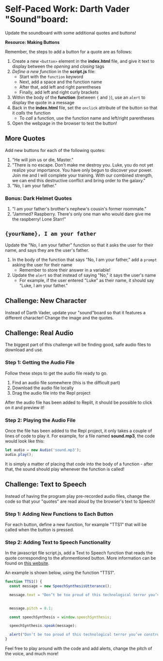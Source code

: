 # Self-Paced Work: Darth Vader "Sound"board:
Update the soundboard with some additional quotes and buttons!

**Resource: Making Buttons**

Remember, the steps to add a button for a quote are as follows:

1. Create a new `<button>` element in the **index.html** file, and give it text to display between the _opening_ and _closing_ tags
1. _Define a new function_ in the **script.js** file:
    - Start with the `function` keyword
    - Next, add a space and the function name
    - After that, add left and right parentheses
    - Finally, add left and right curly brackets
1. Within the body of the **function** (between `{` and `}`), use an `alert` to display the quote in a message
1. Back in the **index.html** file, set the `onclick` attribute of the button so that it _calls_ the function
    - To _call_ a function, use the function name and left/right parentheses
1. Open the webpage in the browser to test the button!

## More Quotes
Add new buttons for each of the following quotes:

1. "He will join us or die, Master."
1. "There is no escape. Don't make me destroy you. Luke, you do not yet realize your importance. You have only begun to discover your power. Join me and I will complete your training. With our combined strength, we can end this destructive conflict and bring order to the galaxy."
1. "No, I am your father."

### Bonus: Dark Helmet Quotes
1. "I am your father's brother's nephew's cousin's former roommate."
1. "Jammed? Raspberry. There's only one man who would dare give me the raspberry! Lone Starr!"

## `{yourName}, I am your father`
Update the "No, I am your father" function so that it asks the user for their name, and says they are the user's father.

1. In the body of the function that says "No, I am your father," add a `prompt` asking the user for their name
    - Remember to store their answer in a variable!
1. Update the `alert` so that instead of saying "No," it says the user's name
    - For example, if the user entered "Luke" as their name, it should say "Luke, I am your father."

## Challenge: New Character
Instead of Darth Vader, update your "sound"board so that it features a different character! Change the image and the quotes.

## Challenge: Real Audio
The biggest part of this challenge will be finding good, safe audio files to download and use.

### Step 1: Getting the Audio File
Follow these steps to get the audio file ready to go.

1. Find an audio file somewhere (this is the difficult part)
1. Download the audio file locally
1. Drag the audio file into the Repl project

After the audio file has been added to Replit, it should be possible to click on it and preview it!

### Step 2: Playing the Audio File
Once the file has been added to the Repl project, it only takes a couple of lines of code to play it. For example, for a file named **sound.mp3**, the code would look like this:

```js
let audio = new Audio('sound.mp3');
audio.play();
```

It is simply a matter of placing that code into the body of a function - after that, the sound should play whenever the function is called!

## Challenge: Text to Speech
Instead of having the program play pre-recorded audio files, change the code so that your "quotes" are read aloud by the browser's text to Speech!

### Step 1: Adding New Functions to Each Button
For each button, define a new function, for example "TTS1" that will be called when the button is pressed. 

### Step 2: Adding Text to Speech Functionality
In the javascript file script.js, add a Text to Speech function that reads the quote corresponding to the aformentioned button. More information can be found on [this website](https://developer.mozilla.org/en-US/docs/Web/API/SpeechSynthesis).

An example is shown below, using the function "TTS1". 
```js
function TTS1() {
  const message = new SpeechSynthesisUtterance();

  message.text = "Don’t be too proud of this technological terror you’ve constructed. The ability to destroy a planet is insignificant next to the power of the Force.";

  
  message.pitch = 0.1; 

  const speechSynthesis = window.speechSynthesis;

  speechSynthesis.speak(message);

  alert("Don’t be too proud of this technological terror you’ve constructed. The ability to destroy a planet is insignificant next to the power of the Force.");
}
```

Feel free to play around with the code and add alerts, change the pitch of the voice, and much more!
